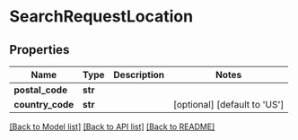 # SearchRequestLocation

## Properties
Name | Type | Description | Notes
------------ | ------------- | ------------- | -------------
**postal_code** | **str** |  | 
**country_code** | **str** |  | [optional] [default to 'US']

[[Back to Model list]](../README.md#documentation-for-models) [[Back to API list]](../README.md#documentation-for-api-endpoints) [[Back to README]](../README.md)

